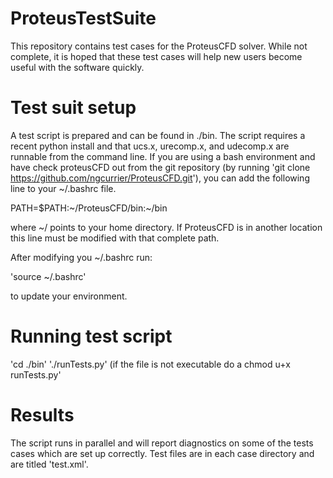 ProteusTestSuite
================

This repository contains test cases for the ProteusCFD solver. While not complete,
it is hoped that these test cases will help new users become useful with the 
software quickly.

Test suit setup
===============

A test script is prepared and can be found in ./bin.  The script requires a recent
python install and that ucs.x, urecomp.x, and udecomp.x are runnable from the command
line.  If you are using a bash environment and have check proteusCFD out from the
git repository (by running 'git clone https://github.com/ngcurrier/ProteusCFD.git'), you
can add the following line to your ~/.bashrc file.

PATH=$PATH:~/ProteusCFD/bin:~/bin

where ~/ points to your home directory. If ProteusCFD is in another location this line
must be modified with that complete path.

After modifying you ~/.bashrc run:

'source ~/.bashrc'

to update your environment.

Running test script
==================

'cd ./bin'
'./runTests.py' (if the file is not executable do a chmod u+x runTests.py'

Results
========

The script runs in parallel and will report diagnostics on some of the tests cases
which are set up correctly. Test files are in each case directory and are titled 'test.xml'.